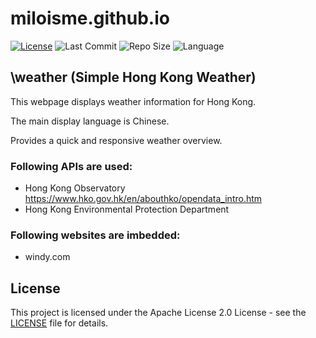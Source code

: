 # miloisme.github.io

[![License](https://img.shields.io/github/license/miloisme/miloisme.github.io)](LICENSE)
![Last Commit](https://img.shields.io/github/last-commit/miloisme/miloisme.github.io)
![Repo Size](https://img.shields.io/github/repo-size/miloisme/miloisme.github.io)
![Language](https://img.shields.io/github/languages/top/miloisme/miloisme.github.io)

## \weather (Simple Hong Kong Weather)
This webpage displays weather information for Hong Kong. 

The main display language is Chinese.

Provides a quick and responsive weather overview.

### Following APIs are used:

- Hong Kong Observatory https://www.hko.gov.hk/en/abouthko/opendata_intro.htm
- Hong Kong Environmental Protection Department

### Following websites are imbedded:

- windy.com

## License

This project is licensed under the Apache License 2.0 License - see the [LICENSE](LICENSE) file for details.
